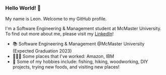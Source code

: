 ### Hello World! 👋
My name is Leon. Welcome to my GitHub profile.

I'm a Software Engineering & Management student at McMaster University. To find out more about me, please visit my [LinkedIn](https://www.linkedin.com/in/leon-so/)!

- 📚 Software Engineering & Management @McMaster University (Expected Graduation 2023)
- 👨🏻‍💻 Some places that I've worked: Amazon, IBM
- 🤠 Some of my hobbies include: fishing, hiking, woodworking, DIY projects, trying new foods, and visiting new places!
